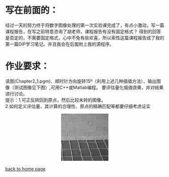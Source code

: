 # 写在前面的：
经过一天的努力终于将数字图像处理的第一次实验课完成了，有点小激动，写一篇课程报告，在写之前特意咨询了胡老师，课程报告有没有固定格式？
得到的回答是否定的，不需要固定格式，心中不免有些欢喜，所以索性这篇课程报告成了我的第一篇DIP学习笔记。并且我会在后面附上我的源程序。
# 作业要求：
读图(Chapter2_1.pgm)、顺时针方向旋转15º（利用上述几种插值方法）、输出图像（测试图像见下图）,可用C++或Matlab编程。
要评估量化插值效果，并对结果进行讨论。
<br>提示：1.可正反转回到原点，然后比较未转的图像。
<br>2.如何定义评估量、其计算的合理性、原点的精确匹配等都要仔细考虑证实
<br><div align=center><img width="150" height="150" src="/assets/img/Chaper2_1.jpg"/></div>

[back to home page](./..)